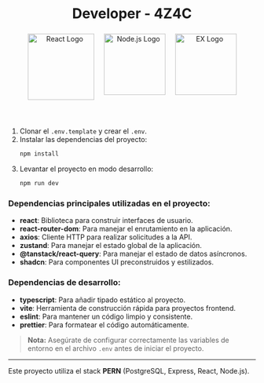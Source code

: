 <h1 align="center">
  Developer - 4Z4C
</h1>

<div align="center" style="display: flex; flex-direction: row; gap: 20px; justify-content: center; margin: 24px 0px 24px 0px">
  <img src="https://upload.wikimedia.org/wikipedia/commons/a/a7/React-icon.svg" alt="React Logo" width="135"/>

  <img src="https://images.icon-icons.com/2699/PNG/512/nodejs_logo_icon_169910.png" alt="Node.js Logo" width="125"/>

  <img src="https://icon.icepanel.io/Technology/png-shadow-512/Express.png" alt="EX Logo" width="125"/>
</div>

<br/>

1. Clonar el `.env.template` y crear el `.env`.
2. Instalar las dependencias del proyecto:
   ```bash
   npm install
   ```
3. Levantar el proyecto en modo desarrollo:
   ```bash
   npm run dev
   ```

### Dependencias principales utilizadas en el proyecto:

- **react**: Biblioteca para construir interfaces de usuario.
- **react-router-dom**: Para manejar el enrutamiento en la aplicación.
- **axios**: Cliente HTTP para realizar solicitudes a la API.
- **zustand**: Para manejar el estado global de la aplicación.
- **@tanstack/react-query**: Para manejar el estado de datos asíncronos.
- **shadcn**: Para componentes UI preconstruidos y estilizados.

### Dependencias de desarrollo:

- **typescript**: Para añadir tipado estático al proyecto.
- **vite**: Herramienta de construcción rápida para proyectos frontend.
- **eslint**: Para mantener un código limpio y consistente.
- **prettier**: Para formatear el código automáticamente.

> **Nota:** Asegúrate de configurar correctamente las variables de entorno en el archivo `.env` antes de iniciar el proyecto.

---

Este proyecto utiliza el stack **PERN** (PostgreSQL, Express, React, Node.js).
